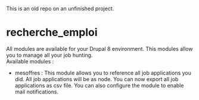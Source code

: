 This is an old repo on an unfinished project. 

# recherche_emploi
All modules are available for your Drupal 8 environment. This modules allow you to manage all your job hunting.<br>
Available modules :<br>
- mesoffres : This module allows you to reference all job applications you did. All job applications will be as node. You can now export all job applications as csv file. You can also configure the module to enable mail notifications.
